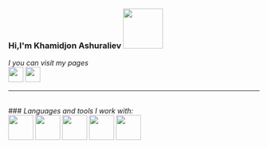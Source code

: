 ### Hi,I'm Khamidjon Ashuraliev <img src="https://media0.giphy.com/media/5HyXGsoFzXWPKFx07j/giphy.gif?cid=ecf05e47mc04v3kgc57xd3g6ejbeo499dw7ug6369ox7hd7f&ep=v1_stickers_search&rid=giphy.gif&ct=s" width="80px">

<em>I you can visit my pages</em>
<br />
<a href="https://www.instagram.com/my_life_my_style_94/"> 
<img src="https://www.pngmart.com/files/13/Instagram-Logo-PNG-Image-1.png" height="30"></a>
<a href="https://t.me/Khamidullo_Ashuraliyev"> 
<img src="https://ml1l5odocjdn.i.optimole.com/hvsx_D8-PISjojdI/w:auto/h:auto/q:auto/https://segredosderico.com/wp-content/uploads/2020/07/telegram_logo_icon_134592.png" height="30"></a>
<hr />
<br />
### <em> Languages and tools I work with:</em>
<br />
<code><img src="https://cdn.pixabay.com/photo/2017/08/05/11/16/logo-2582748_640.png" height="50"></code>
<code><img src="https://cdn4.iconfinder.com/data/icons/blackicon/54/css3_icon-512.png" height="50"></code>
<code><img src="https://tse3.mm.bing.net/th?id=OIP.hYalr6Kntrpbdm9TNi9ykQHaHa&pid=Api&P=0&h=180" height="50"></code>
<code><img src="https://cdn3.iconfinder.com/data/icons/popular-services-brands/512/node-512.png" height="50"></code>
<code><img src="https://s3-alpha.figma.com/hub/file/2709726394/1b148820-ae15-4bb5-b70d-377daab5ac93-cover.png" height="50"></code>
